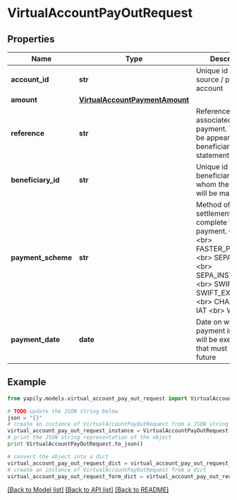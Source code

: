 # VirtualAccountPayOutRequest


## Properties

Name | Type | Description | Notes
------------ | ------------- | ------------- | -------------
**account_id** | **str** | Unique id of the source / payer account | 
**amount** | [**VirtualAccountPaymentAmount**](VirtualAccountPaymentAmount.md) |  | 
**reference** | **str** | Reference to be associated with the payment. This will be appear on the beneficiary&#39;s bank statement | 
**beneficiary_id** | **str** | Unique id of the beneficiary to whom the payment will be made | 
**payment_scheme** | **str** | Method of settlement to complete the payment. One of: &lt;br&gt; FASTER_PAYMENTS &lt;br&gt; SEPA_CREDIT &lt;br&gt; SEPA_INSTANT &lt;br&gt; SWIFT &lt;br&gt; SWIFT_EXPRESS &lt;br&gt; CHAPS &lt;br&gt; IAT &lt;br&gt; WIRE | 
**payment_date** | **date** | Date on which a payment instruction will be executed, that must be in the future | [optional] 

## Example

```python
from yapily.models.virtual_account_pay_out_request import VirtualAccountPayOutRequest

# TODO update the JSON string below
json = "{}"
# create an instance of VirtualAccountPayOutRequest from a JSON string
virtual_account_pay_out_request_instance = VirtualAccountPayOutRequest.from_json(json)
# print the JSON string representation of the object
print VirtualAccountPayOutRequest.to_json()

# convert the object into a dict
virtual_account_pay_out_request_dict = virtual_account_pay_out_request_instance.to_dict()
# create an instance of VirtualAccountPayOutRequest from a dict
virtual_account_pay_out_request_form_dict = virtual_account_pay_out_request.from_dict(virtual_account_pay_out_request_dict)
```
[[Back to Model list]](../README.md#documentation-for-models) [[Back to API list]](../README.md#documentation-for-api-endpoints) [[Back to README]](../README.md)


